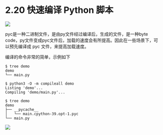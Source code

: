 # 2.20 快速编译 Python 脚本

![](http://image.iswbm.com/20200804124133.png)

pyc是一种二进制文件，是由py文件经过编译后，生成的文件，是一种byte code，py文件变成pyc文件后，加载的速度会有所提高。因此在一些场景下，可以预先编译成 pyc 文件，来提高加载速度。

编译的命令非常的简单，示例如下

```shell
$ tree demo
demo
└── main.py

$ python3 -O -m compileall demo
Listing 'demo'...
Compiling 'demo/main.py'...

$ tree demo
demo
├── __pycache__
│   └── main.cpython-39.opt-1.pyc
└── main.py
```



![](http://image.iswbm.com/20200607174235.png)
